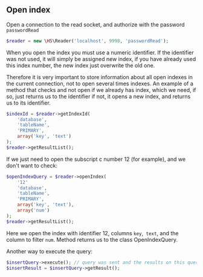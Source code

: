 Open index
------------

Open a connection to the read socket, and authorize with the password `passwordRead`

```php
$reader = new \HS\Reader('localhost', 9998, 'passwordRead');
```

When you open the index you must use a numeric identifier. If the identifier was not used, it will simply be assigned
new index, if you have already used this index number, the new index just overwrite the old one.

Therefore it is very important to store information about all open indexes in the current connection, not to open several times indexes.
An example of a method that checks and not open if we already has index, which we need, if so, just returns us to the identifier
if not, it opens a new index, and returns us to its identifier.

```php
$indexId = $reader->getIndexId(
    'database',
    'tableName',
    'PRIMARY',
    array('key', 'text')
);
$reader->getResultList();
```

If we just need to open the subscript c number 12 (for example), and we don't want to check:

```php
$openIndexQuery = $reader->openIndex(
    '12'
    'database',
    'tableName',
    'PRIMARY',
    array('key', 'text'),
    array('num')
);
$reader->getResultList();
```

Here we open the index with identifier 12, columns `key`,` text`, and the column to filter `num`.
Method returns us to the class OpenIndexQuery.

Another way to execute the query:
```php
$insertQuery->execute(); // query was sent and the results on this query and all from the queue were parsed
$insertResult = $insertQuery->getResult();
```